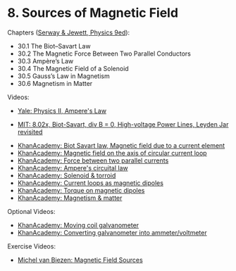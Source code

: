 # 8. Sources of Magnetic Field

Chapters ([Serway & Jewett, Physics 9ed](https://annas-archive.org/md5/076b2e7e2084a32914bcb8ca29d04f4d)):
- 30.1 The Biot–Savart Law
- 30.2 The Magnetic Force Between Two Parallel Conductors
- 30.3 Ampère’s Law
- 30.4 The Magnetic Field of a Solenoid
- 30.5 Gauss’s Law in Magnetism
- 30.6 Magnetism in Matter

Videos:
- [Yale: Physics II, Ampere's Law](https://www.youtube.com/watch?v=d8AIoU8vtzo&list=PLD07B2225BB40E582)
<!---->
- [MIT: 8.02x, Biot-Savart, div B = 0, High-voltage Power Lines, Leyden Jar revisited](https://www.youtube.com/watch?v=By2ogrSwgVo&list=PLyQSN7X0ro2314mKyUiOILaOC2hk6Pc3j)
<!---->
- [KhanAcademy: Biot Savart law, Magnetic field due to a current element](https://www.khanacademy.org/science/in-in-class-12th-physics-india/moving-charges-and-magnetism/x51bd77206da864f3:biot-savart-law-magnetic-field-due-to-a-current-element/v/biot-savart-law-vector-form)
- [KhanAcademy: Magnetic field on the axis of circular current loop](https://www.khanacademy.org/science/in-in-class-12th-physics-india/moving-charges-and-magnetism/x51bd77206da864f3:magnetic-field-on-the-axis-of-circular-current-loop/v/magnetic-field-due-to-current-carrying-loop)
- [KhanAcademy: Force between two parallel currents](https://www.khanacademy.org/science/in-in-class-12th-physics-india/moving-charges-and-magnetism/x51bd77206da864f3:force-between-two-parallel-currents/v/force-between-two-parallel-current-wires)
- [KhanAcademy: Ampere's circuital law](https://www.khanacademy.org/science/in-in-class-12th-physics-india/moving-charges-and-magnetism/x51bd77206da864f3:ampere-s-circuital-law/v/ampere-s-circuital-law-with-examples)
- [KhanAcademy: Solenoid & torroid](https://www.khanacademy.org/science/in-in-class-12th-physics-india/moving-charges-and-magnetism/x51bd77206da864f3:solenoid-torroid/v/magnetic-fields-through-solenoids)
- [KhanAcademy: Current loops as magnetic dipoles](https://www.khanacademy.org/science/in-in-class-12th-physics-india/moving-charges-and-magnetism/x51bd77206da864f3:current-loops-as-magnetic-dipoles/v/magnetic-dipoles-dipole-moment)
- [KhanAcademy: Torque on magnetic dipoles](https://www.khanacademy.org/science/in-in-class-12th-physics-india/moving-charges-and-magnetism/x51bd77206da864f3:torque-on-magnetic-dipoles/v/torque-acting-on-current-loops)
- [KhanAcademy: Magnetism & matter](https://www.khanacademy.org/science/in-in-class-12th-physics-india/x51bd77206da864f3:magnetism-matter)

Optional Videos:
- [KhanAcademy: Moving coil galvanometer](https://www.khanacademy.org/science/in-in-class-12th-physics-india/moving-charges-and-magnetism/x51bd77206da864f3:moving-coil-galvanometer/v/moving-coil-galvanometer-working)
- [KhanAcademy: Converting galvanometer into ammeter/voltmeter](https://www.khanacademy.org/science/in-in-class-12th-physics-india/moving-charges-and-magnetism/x51bd77206da864f3:converting-galvanometer-into-ammeter-voltmeter/v/conversion-of-galvanometer-into-ammeter)

Exercise Videos:
- [Michel van Biezen: Magnetic Field Sources](https://www.youtube.com/playlist?list=PLX2gX-ftPVXWMz9EYz_V8CdnotJesSRnY)
